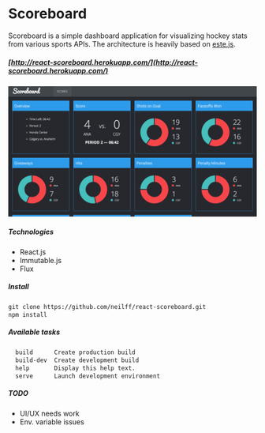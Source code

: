 # Scoreboard

Scoreboard is a simple dashboard application for visualizing hockey stats from various sports APIs. The architecture is heavily based on [este.js](https://github.com/Steida/este).

##### [http://react-scoreboard.herokuapp.com/](http://react-scoreboard.herokuapp.com/)

![Alt text](/screenshot.png?raw=true "Scoreboard")

##### Technologies

- React.js
- Immutable.js
- Flux

##### Install

```
git clone https://github.com/neilff/react-scoreboard.git
npm install
```

##### Available tasks

```
  build      Create production build
  build-dev  Create development build
  help       Display this help text.
  serve      Launch development environment
```

##### TODO

- UI/UX needs work
- Env. variable issues
